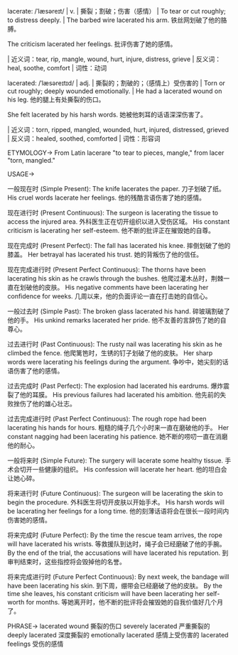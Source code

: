 lacerate: /ˈlæsəreɪt/ | v. | 撕裂；割破；伤害（感情） | To tear or cut roughly; to distress deeply. |  The barbed wire lacerated his arm. 铁丝网划破了他的胳膊。

The criticism lacerated her feelings.  批评伤害了她的感情。

| 近义词：tear, rip, mangle, wound, hurt, injure, distress, grieve | 反义词：heal, soothe, comfort | 词性：动词


lacerated: /ˈlæsəreɪtɪd/ | adj. | 撕裂的；割破的；（感情上）受伤害的 | Torn or cut roughly; deeply wounded emotionally. | He had a lacerated wound on his leg. 他的腿上有处撕裂的伤口。

She felt lacerated by his harsh words. 她被他刺耳的话语深深伤害了。

| 近义词：torn, ripped, mangled, wounded, hurt, injured, distressed, grieved | 反义词：healed, soothed, comforted | 词性：形容词


ETYMOLOGY->
From Latin lacerare "to tear to pieces, mangle," from lacer "torn, mangled."

USAGE->

一般现在时 (Simple Present):
The knife lacerates the paper. 刀子划破了纸。
His cruel words lacerate her feelings.  他的残酷言语伤害了她的感情。

现在进行时 (Present Continuous):
The surgeon is lacerating the tissue to access the injured area. 外科医生正在切开组织以进入受伤区域。
His constant criticism is lacerating her self-esteem. 他不断的批评正在摧毁她的自尊。

现在完成时 (Present Perfect):
The fall has lacerated his knee. 摔倒划破了他的膝盖。
Her betrayal has lacerated his trust. 她的背叛伤了他的信任。

现在完成进行时 (Present Perfect Continuous):
The thorns have been lacerating his skin as he crawls through the bushes.  他爬过灌木丛时，荆棘一直在划破他的皮肤。
His negative comments have been lacerating her confidence for weeks.  几周以来，他的负面评论一直在打击她的自信心。

一般过去时 (Simple Past):
The broken glass lacerated his hand. 碎玻璃割破了他的手。
His unkind remarks lacerated her pride. 他不友善的言辞伤了她的自尊心。

过去进行时 (Past Continuous):
The rusty nail was lacerating his skin as he climbed the fence. 他爬篱笆时，生锈的钉子划破了他的皮肤。
Her sharp words were lacerating his feelings during the argument. 争吵中，她尖刻的话语伤害了他的感情。

过去完成时 (Past Perfect):
The explosion had lacerated his eardrums. 爆炸震裂了他的耳膜。
His previous failures had lacerated his ambition. 他先前的失败挫伤了他的雄心壮志。

过去完成进行时 (Past Perfect Continuous):
The rough rope had been lacerating his hands for hours. 粗糙的绳子几个小时来一直在磨破他的手。
Her constant nagging had been lacerating his patience. 她不断的唠叨一直在消磨他的耐心。

一般将来时 (Simple Future):
The surgery will lacerate some healthy tissue. 手术会切开一些健康的组织。
His confession will lacerate her heart. 他的坦白会让她心碎。

将来进行时 (Future Continuous):
The surgeon will be lacerating the skin to begin the procedure.  外科医生将切开皮肤以开始手术。
His harsh words will be lacerating her feelings for a long time.  他的刻薄话语将会在很长一段时间内伤害她的感情。

将来完成时 (Future Perfect):
By the time the rescue team arrives, the rope will have lacerated his wrists. 等救援队到达时，绳子会已经磨破了他的手腕。
By the end of the trial, the accusations will have lacerated his reputation. 到审判结束时，这些指控将会毁掉他的名誉。

将来完成进行时 (Future Perfect Continuous):
By next week, the bandage will have been lacerating his skin. 到下周，绷带会已经磨破了他的皮肤。
By the time she leaves, his constant criticism will have been lacerating her self-worth for months. 等她离开时，他不断的批评将会摧毁她的自我价值好几个月了。


PHRASE->
lacerated wound  撕裂的伤口
severely lacerated  严重撕裂的
deeply lacerated  深度撕裂的
emotionally lacerated  感情上受伤害的
lacerated feelings  受伤的感情
